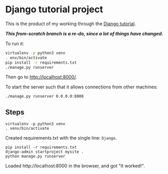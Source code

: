 # Django tutorial project

This is the product of my working through the
[Django tutorial](https://docs.djangoproject.com/en/1.11/intro/tutorial01/).

***This from-scratch branch is a re-do, since a lot of things have changed.***

To run it:

```bash
virtualenv -p python3 venv
. env/bin/activate
pip install -r requirements.txt
./manage.py runserver
```

Then go to [http://localhost:8000/]().


To start the server such that it allows connections from other machines:

```
./manage.py runserver 0.0.0.0:8000
```


## Steps

```
virtualenv -p python3 venv
. venv/bin/activate
```

Created requirements.txt with the single line: `Django`.

```
pip install -r requirements.txt
django-admin startproject mysite .
python manage.py runserver
```

Loaded http://localhost:8000 in the browser, and got "It worked!".
